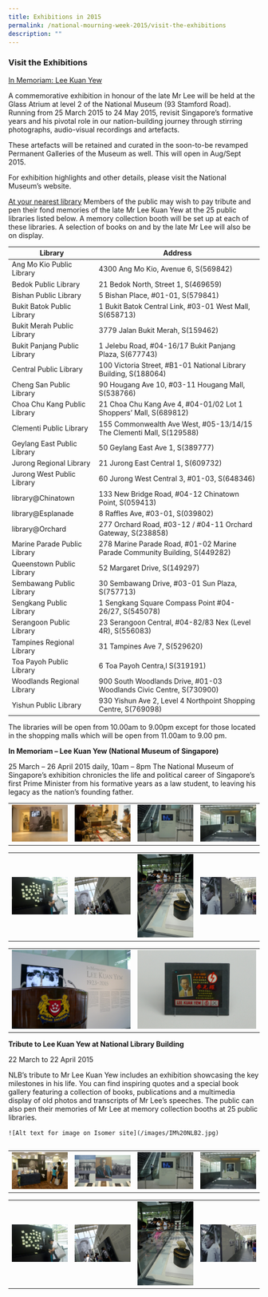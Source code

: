 ```yaml
---
title: Exhibitions in 2015
permalink: /national-mourning-week-2015/visit-the-exhibitions
description: ""
---
```

### Visit the Exhibitions

<u>In Memoriam: Lee Kuan Yew</u>

A commemorative exhibition in honour of the late Mr Lee will be held at the Glass Atrium at level 2 of the National Museum (93 Stamford Road). Running from 25 March 2015 to 24 May 2015, revisit Singapore’s formative years and his pivotal role in our nation-building journey through stirring photographs, audio-visual recordings and artefacts.

These artefacts will be retained and curated in the soon-to-be revamped Permanent Galleries of the Museum as well. This will open in Aug/Sept 2015.

For exhibition highlights and other details, please visit the National Museum’s website.

<u>At your nearest library</u>
Members of the public may wish to pay tribute and pen their fond memories of the late Mr Lee Kuan Yew at the 25 public libraries listed below. A memory collection booth will be set up at each of these libraries. A selection of books on and by the late Mr Lee will also be on display.


| **Library**      | **Address** |
| ----------- | ----------- |
| Ang Mo Kio Public Library      | 4300 Ang Mo Kio, Avenue 6, S(569842)       |
| Bedok Public Library   | 	21 Bedok North, Street 1, S(469659)        |
| Bishan Public Library      | 5 Bishan Place, #01-01, S(579841)       |
| Bukit Batok Public Library   | 1 Bukit Batok Central Link, #03-01 West Mall, S(658713)        |
| Bukit Merah Public Library      | 3779 Jalan Bukit Merah, S(159462)       |
| Bukit Panjang Public Library   | 1 Jelebu Road, #04-16/17 Bukit Panjang Plaza, S(677743)        |
| Central Public Library     | 100 Victoria Street, #B1-01 National Library Building, S(188064)       |
| Cheng San Public Library   | 90 Hougang Ave 10, #03-11 Hougang Mall, S(538766)        |
| Choa Chu Kang Public Library      | 21 Choa Chu Kang Ave 4, #04-01/02 Lot 1 Shoppers’ Mall, S(689812)       |
| Clementi Public Library   | 155 Commonwealth Ave West, #05-13/14/15 The Clementi Mall, S(129588)        |
| Geylang East Public Library      | 50 Geylang East Ave 1, S(389777)       |
| Jurong Regional Library   | 21 Jurong East Central 1, S(609732)        |
| Jurong West Public Library   | 	60 Jurong West Central 3, #01-03, S(648346)        |
| library@Chinatown      | 133 New Bridge Road, #04-12 Chinatown Point, S(059413)       |
| library@Esplanade   | 8 Raffles Ave, #03-01, S(039802)        |
| library@Orchard      | 277 Orchard Road, #03-12 / #04-11 Orchard Gateway, S(238858)       |
| Marine Parade Public Library   | 278 Marine Parade Road, #01-02 Marine Parade Community Building, S(449282)        |
| Queenstown Public Library      | 52 Margaret Drive, S(149297)       |
| Sembawang Public Library   | 30 Sembawang Drive, #03-01 Sun Plaza, S(757713)        |
| Sengkang Public Library      | 1 Sengkang Square Compass Point #04-26/27, S(545078)       |
| Serangoon Public Library   | 23 Serangoon Central, #04-82/83 Nex (Level 4R), S(556083)        |
| Tampines Regional Library   | 31 Tampines Ave 7, S(529620)        |
| Toa Payoh Public Library      | 	6 Toa Payoh Centra,l S(319191)       |
| Woodlands Regional Library   | 900 South Woodlands Drive, #01-03 Woodlands Civic Centre, S(730900)        |
| Yishun Public Library      | 930 Yishun Ave 2, Level 4 Northpoint Shopping Centre, S(769098) |


The libraries will be open from 10.00am to 9.00pm except for those located in the shopping malls which will be open from 11.00am to 9.00 
pm.

**In Memoriam – Lee Kuan Yew (National Museum of Singapore)**

25 March – 26 April 2015 daily, 10am – 8pm
The National Museum of Singapore’s exhibition chronicles the life and political career of Singapore’s first Prime Minister from his formative years as a law student, to leaving his legacy as the nation’s founding father.


<table><tr>
<td> <img src="/images/In%20memoriam1.jpg" alt="Drawing" style="width: 250px;"/> </td>
<td> <img src="/images/In%20memoriam2.jpg" alt="Drawing" style="width: 250px;"/> </td>
<td> <img src="/images/In%20memoriam3.jpg" alt="Drawing" style="width: 250px;"/> </td>
<td> <img src="/images/In%20memoriam4.jpg" alt="Drawing" style="width: 250px;"/> </td>
</tr></table>


<table><tr>
<td> <img src="/images/In%20memoriam5.jpg" alt="Drawing" style="width: 250px;"/> </td>
<td> <img src="/images/In%20memoriam%206.jpg" alt="Drawing" style="width: 250px;"/> </td>
<td> <img src="/images/In%20memoriam%207.jpg" alt="Drawing" style="width: 250px;"/> </td>
<td> <img src="/images/In%20memoriam8.jpg" alt="Drawing" style="width: 250px;"/> </td>
</tr></table>

<table><tr>
<td> <img src="/images/In%20memoriam9.jpg" alt="Drawing" style="width: 250px;"/> </td>
<td> <img src="/images/In%20memoriam10.jpg" alt="Drawing" style="width: 250px;"/> </td>
	</tr><table>


**Tribute to Lee Kuan Yew at National Library Building**

22 March to 22 April 2015

NLB’s tribute to Mr Lee Kuan Yew includes an exhibition showcasing the key milestones in his life. You can find inspiring quotes and a special book gallery featuring a collection of books, publications and a multimedia display of old photos and transcripts of Mr Lee’s speeches. The public can also pen their memories of Mr Lee at memory collection booths at 25 public libraries.
	
	![Alt text for image on Isomer site](/images/IM%20NLB2.jpg)

<table><tr>
<td> <img src="/images/IM%20NLB1.jpg" alt="Drawing" style="width: 250px;"/> </td>
<td> <img src="/images/IM%20NLB2.jpg" alt="Drawing" style="width: 250px;"/> </td>
<td> <img src="/images/In%20memoriam3.jpg" alt="Drawing" style="width: 250px;"/> </td>
<td> <img src="/images/In%20memoriam4.jpg" alt="Drawing" style="width: 250px;"/> </td>
</tr></table>


<table><tr>
<td> <img src="/images/In%20memoriam5.jpg" alt="Drawing" style="width: 250px;"/> </td>
<td> <img src="/images/In%20memoriam%206.jpg" alt="Drawing" style="width: 250px;"/> </td>
<td> <img src="/images/In%20memoriam%207.jpg" alt="Drawing" style="width: 250px;"/> </td>
<td> <img src="/images/In%20memoriam8.jpg" alt="Drawing" style="width: 250px;"/> </td>
</tr></table>